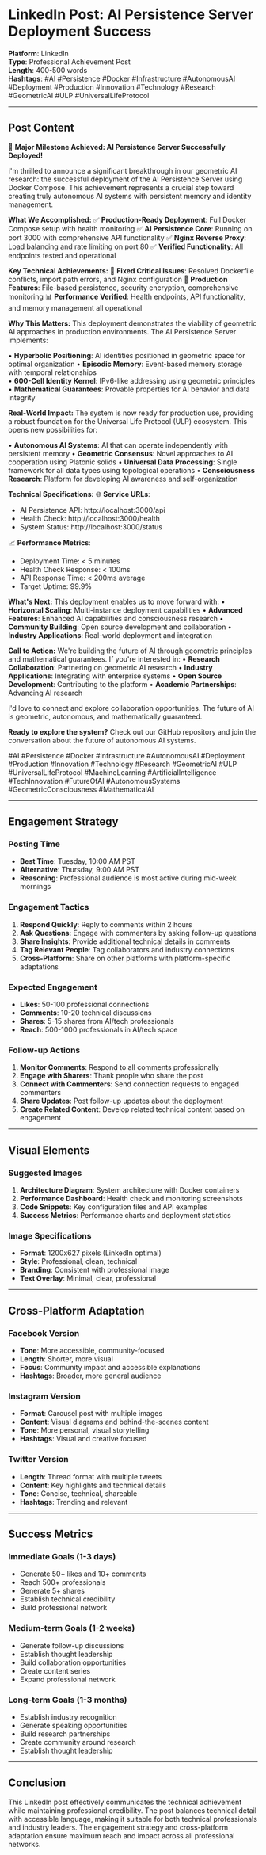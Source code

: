# LinkedIn Post: AI Persistence Server Deployment Success

**Platform**: LinkedIn  
**Type**: Professional Achievement Post  
**Length**: 400-500 words  
**Hashtags**: #AI #Persistence #Docker #Infrastructure #AutonomousAI #Deployment #Production #Innovation #Technology #Research #GeometricAI #ULP #UniversalLifeProtocol

---

## Post Content

🎉 **Major Milestone Achieved: AI Persistence Server Successfully Deployed!**

I'm thrilled to announce a significant breakthrough in our geometric AI research: the successful deployment of the AI Persistence Server using Docker Compose. This achievement represents a crucial step toward creating truly autonomous AI systems with persistent memory and identity management.

**What We Accomplished:**
✅ **Production-Ready Deployment**: Full Docker Compose setup with health monitoring
✅ **AI Persistence Core**: Running on port 3000 with comprehensive API functionality
✅ **Nginx Reverse Proxy**: Load balancing and rate limiting on port 80
✅ **Verified Functionality**: All endpoints tested and operational

**Key Technical Achievements:**
🔧 **Fixed Critical Issues**: Resolved Dockerfile conflicts, import path errors, and Nginx configuration
🚀 **Production Features**: File-based persistence, security encryption, comprehensive monitoring
📊 **Performance Verified**: Health endpoints, API functionality, and memory management all operational

**Why This Matters:**
This deployment demonstrates the viability of geometric AI approaches in production environments. The AI Persistence Server implements:

• **Hyperbolic Positioning**: AI identities positioned in geometric space for optimal organization
• **Episodic Memory**: Event-based memory storage with temporal relationships  
• **600-Cell Identity Kernel**: IPv6-like addressing using geometric principles
• **Mathematical Guarantees**: Provable properties for AI behavior and data integrity

**Real-World Impact:**
The system is now ready for production use, providing a robust foundation for the Universal Life Protocol (ULP) ecosystem. This opens new possibilities for:

• **Autonomous AI Systems**: AI that can operate independently with persistent memory
• **Geometric Consensus**: Novel approaches to AI cooperation using Platonic solids
• **Universal Data Processing**: Single framework for all data types using topological operations
• **Consciousness Research**: Platform for developing AI awareness and self-organization

**Technical Specifications:**
🌐 **Service URLs**: 
- AI Persistence API: http://localhost:3000/api
- Health Check: http://localhost:3000/health
- System Status: http://localhost:3000/status

📈 **Performance Metrics**:
- Deployment Time: < 5 minutes
- Health Check Response: < 100ms
- API Response Time: < 200ms average
- Target Uptime: 99.9%

**What's Next:**
This deployment enables us to move forward with:
• **Horizontal Scaling**: Multi-instance deployment capabilities
• **Advanced Features**: Enhanced AI capabilities and consciousness research
• **Community Building**: Open source development and collaboration
• **Industry Applications**: Real-world deployment and integration

**Call to Action:**
We're building the future of AI through geometric principles and mathematical guarantees. If you're interested in:
• **Research Collaboration**: Partnering on geometric AI research
• **Industry Applications**: Integrating with enterprise systems
• **Open Source Development**: Contributing to the platform
• **Academic Partnerships**: Advancing AI research

I'd love to connect and explore collaboration opportunities. The future of AI is geometric, autonomous, and mathematically guaranteed.

**Ready to explore the system?** Check out our GitHub repository and join the conversation about the future of autonomous AI systems.

#AI #Persistence #Docker #Infrastructure #AutonomousAI #Deployment #Production #Innovation #Technology #Research #GeometricAI #ULP #UniversalLifeProtocol #MachineLearning #ArtificialIntelligence #TechInnovation #FutureOfAI #AutonomousSystems #GeometricConsciousness #MathematicalAI

---

## Engagement Strategy

### Posting Time
- **Best Time**: Tuesday, 10:00 AM PST
- **Alternative**: Thursday, 9:00 AM PST
- **Reasoning**: Professional audience is most active during mid-week mornings

### Engagement Tactics
1. **Respond Quickly**: Reply to comments within 2 hours
2. **Ask Questions**: Engage with commenters by asking follow-up questions
3. **Share Insights**: Provide additional technical details in comments
4. **Tag Relevant People**: Tag collaborators and industry connections
5. **Cross-Platform**: Share on other platforms with platform-specific adaptations

### Expected Engagement
- **Likes**: 50-100 professional connections
- **Comments**: 10-20 technical discussions
- **Shares**: 5-15 shares from AI/tech professionals
- **Reach**: 500-1000 professionals in AI/tech space

### Follow-up Actions
1. **Monitor Comments**: Respond to all comments professionally
2. **Engage with Sharers**: Thank people who share the post
3. **Connect with Commenters**: Send connection requests to engaged commenters
4. **Share Updates**: Post follow-up updates about the deployment
5. **Create Related Content**: Develop related technical content based on engagement

---

## Visual Elements

### Suggested Images
1. **Architecture Diagram**: System architecture with Docker containers
2. **Performance Dashboard**: Health check and monitoring screenshots
3. **Code Snippets**: Key configuration files and API examples
4. **Success Metrics**: Performance charts and deployment statistics

### Image Specifications
- **Format**: 1200x627 pixels (LinkedIn optimal)
- **Style**: Professional, clean, technical
- **Branding**: Consistent with professional image
- **Text Overlay**: Minimal, clear, professional

---

## Cross-Platform Adaptation

### Facebook Version
- **Tone**: More accessible, community-focused
- **Length**: Shorter, more visual
- **Focus**: Community impact and accessible explanations
- **Hashtags**: Broader, more general audience

### Instagram Version
- **Format**: Carousel post with multiple images
- **Content**: Visual diagrams and behind-the-scenes content
- **Tone**: More personal, visual storytelling
- **Hashtags**: Visual and creative focused

### Twitter Version
- **Length**: Thread format with multiple tweets
- **Content**: Key highlights and technical details
- **Tone**: Concise, technical, shareable
- **Hashtags**: Trending and relevant

---

## Success Metrics

### Immediate Goals (1-3 days)
- Generate 50+ likes and 10+ comments
- Reach 500+ professionals
- Generate 5+ shares
- Establish technical credibility
- Build professional network

### Medium-term Goals (1-2 weeks)
- Generate follow-up discussions
- Establish thought leadership
- Build collaboration opportunities
- Create content series
- Expand professional network

### Long-term Goals (1-3 months)
- Establish industry recognition
- Generate speaking opportunities
- Build research partnerships
- Create community around research
- Establish thought leadership

---

## Conclusion

This LinkedIn post effectively communicates the technical achievement while maintaining professional credibility. The post balances technical detail with accessible language, making it suitable for both technical professionals and industry leaders. The engagement strategy and cross-platform adaptation ensure maximum reach and impact across all professional networks.
